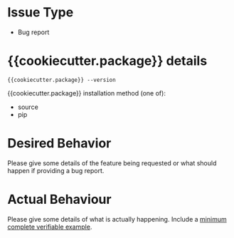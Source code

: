 <!--- Verify first that your issue is not already reported on the issue tracker -->
<!--
  If you do not have capacity to contribute to resolving the issue that you
  will now open, please consider supporting the maintainer and donating at
  {{cookiecutter.support}}.
-->

# Issue Type

- Bug report

# {{cookiecutter.package}} details

```
{{cookiecutter.package}} --version
```

{{cookiecutter.package}} installation method (one of):

- source
- pip

# Desired Behavior

Please give some details of the feature being requested or what should happen
if providing a bug report.

# Actual Behaviour

Please give some details of what is actually happening. Include a [minimum
complete verifiable example](https://stackoverflow.com/help/mcve).
